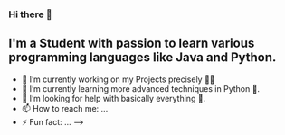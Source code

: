 ### Hi there 👋

## I'm a Student with passion to learn various programming languages like Java and Python.

- 🔭 I’m currently working on my Projects precisely 🔎🧐
- 🌱 I’m currently learning more advanced techniques in Python 🐍.
- 🤔 I’m looking for help with basically everything 🤗.
- 📫 How to reach me: ...
- ⚡ Fun fact: ...
-->
